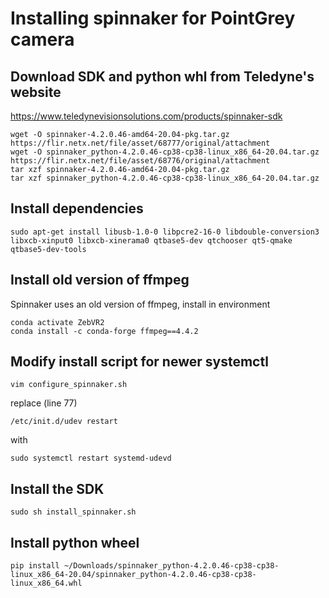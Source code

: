 # Installing spinnaker for PointGrey camera

## Download SDK and python whl from Teledyne's website

https://www.teledynevisionsolutions.com/products/spinnaker-sdk

```
wget -O spinnaker-4.2.0.46-amd64-20.04-pkg.tar.gz https://flir.netx.net/file/asset/68777/original/attachment
wget -O spinnaker_python-4.2.0.46-cp38-cp38-linux_x86_64-20.04.tar.gz https://flir.netx.net/file/asset/68776/original/attachment
tar xzf spinnaker-4.2.0.46-amd64-20.04-pkg.tar.gz
tar xzf spinnaker_python-4.2.0.46-cp38-cp38-linux_x86_64-20.04.tar.gz
```

## Install dependencies

```
sudo apt-get install libusb-1.0-0 libpcre2-16-0 libdouble-conversion3 libxcb-xinput0 libxcb-xinerama0 qtbase5-dev qtchooser qt5-qmake qtbase5-dev-tools
```

## Install old version of ffmpeg

Spinnaker uses an old version of ffmpeg, install in environment

```
conda activate ZebVR2
conda install -c conda-forge ffmpeg==4.4.2
```


## Modify install script for newer systemctl

```
vim configure_spinnaker.sh
```

replace (line 77)

```
/etc/init.d/udev restart
```

with 

```
sudo systemctl restart systemd-udevd
```

## Install the SDK 

```
sudo sh install_spinnaker.sh
```

## Install python wheel

```
pip install ~/Downloads/spinnaker_python-4.2.0.46-cp38-cp38-linux_x86_64-20.04/spinnaker_python-4.2.0.46-cp38-cp38-linux_x86_64.whl
```
